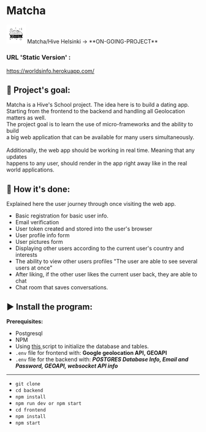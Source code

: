 # Matcha
<img src="frontend/src/media/Matcha-logos_black.png" width="10%"/>
Matcha/Hive Helsinki -> **ON-GOING-PROJECT**

### URL 'Static Version' :
https://worldsinfo.herokuapp.com/

## :diamond_shape_with_a_dot_inside: **Project's goal:**
Matcha is a Hive's School project. The idea here is to build a dating app. <br />
Starting from the frontend to the backend and handling all Geolocation matters as well.
<br />
The project goal is to learn the use of micro-frameworks and the ability to build <br /> 
a big web application that can be available for many users simultaneously.
<br />
<br />
Additionally, the web app should be working in real time. Meaning that any updates <br /> 
happens to any user, should render in the app right away like in the real world applications.
<br />

## :page_with_curl: **How it's done:** 

Explained here the user journey through once visiting the web app.

- Basic registration for basic user info.
- Email verification
- User token created and stored into the user's browser
- User profile info form
- User pictures form
- Displaying other users according to the current user's country and interests
- The ability to view other users profiles "The user are able to see several users at once"
- After liking, if the other user likes the current user back, they are able to chat
- Chat room that saves conversations.

## :arrow_forward: **Install the program:**

**Prerequisites:**
- Postgresql
- NPM
- Using <a href="backend/sql/database.sql"> this </a> script to initialize the database and tables.
- ```.env``` file for frontend with: **Google geolocation API, GEOAPI**
- ```.env``` file for the backend with: ***POSTGRES Database Info, Email and Password, GEOAPI, websocket API info***

<hr />

- ```git clone```
- ```cd backend```
- ```npm install```
- ```npm run dev or npm start```
- ```cd frontend```
- ```npm install```
- ```npm start```
